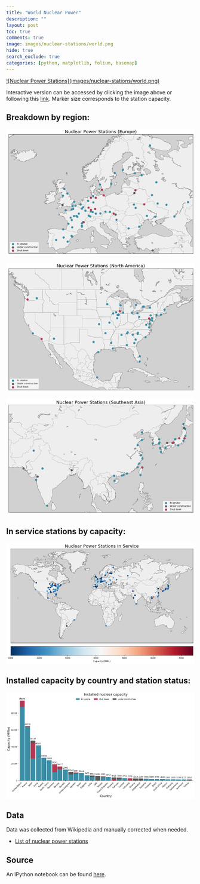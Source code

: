 ```yaml
---
title: "World Nuclear Power"
description: ""
layout: post
toc: true
comments: true
image: images/nuclear-stations/world.png
hide: true
search_exclude: true
categories: [python, matplotlib, folium, basemap]
---
```



<a href="images/nuclear-stations/nuclear-stations.html" target="_blank">
    ![Nuclear Power Stations](images/nuclear-stations/world.png)
</a>

Interactive version can be accessed by clicking the image above or following this [link](images/nuclear-stations/nuclear-stations.html). Marker size corresponds to the station capacity.


## Breakdown by region:

![Nuclear Power Stations Europe](images/nuclear-stations/europe.png)

![Nuclear Power Stations North America](images/nuclear-stations/north-america.png)

![Nuclear Power Stations SW Asia](images/nuclear-stations/sw-asia.png)


## In service stations by capacity:

![In service stations by capacity](images/nuclear-stations/world-in-service-installed.png)


## Installed capacity by country and station status:

![Nuclear Power Stations SW Asia](images/nuclear-stations/installed.png)


## Data

Data was collected from Wikipedia and manually corrected when needed.

- [List of nuclear power stations](https://en.wikipedia.org/wiki/List_of_nuclear_power_stations)


## Source

An IPython notebook can be found [here](https://github.com/jAniceto/data-viz/blob/master/nuclear-stations/nuclear-power-stations.ipynb).